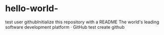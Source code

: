 # hello-world-
test user githubInitialize this repository with a README
The world's leading software development platform · GitHub
test create github
